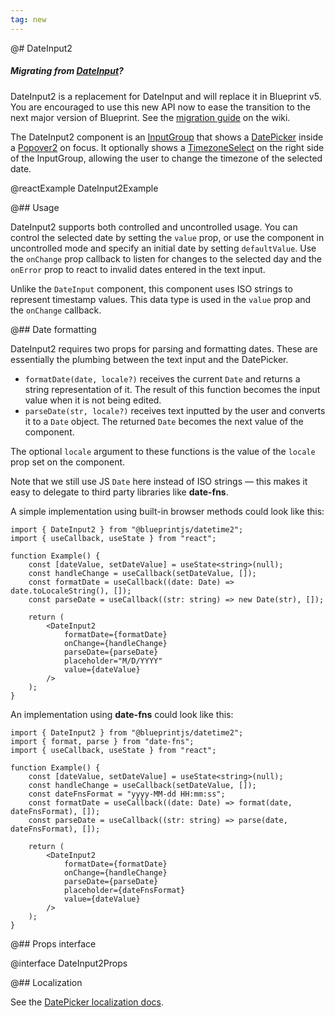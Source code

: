 ```yaml
---
tag: new
---
```


@# DateInput2

<div class="@ns-callout @ns-intent-primary @ns-icon-info-sign">
    <h5 class="@ns-heading">

Migrating from [DateInput](#datetime/dateinput)?

</h5>

DateInput2 is a replacement for DateInput and will replace it in Blueprint v5.
You are encouraged to use this new API now to ease the transition to the next major version of Blueprint.
See the [migration guide](https://github.com/palantir/blueprint/wiki/datetime2-component-migration)
on the wiki.

</div>

The DateInput2 component is an [InputGroup](#core/components/text-inputs.input-group)
that shows a [DatePicker](#datetime/datepicker) inside a [Popover2](#popover2-package/popover2)
on focus. It optionally shows a [TimezoneSelect](#datetime2/timezone-select) on the right side of
the InputGroup, allowing the user to change the timezone of the selected date.

@reactExample DateInput2Example

@## Usage

DateInput2 supports both controlled and uncontrolled usage. You can control
the selected date by setting the `value` prop, or use the component in
uncontrolled mode and specify an initial date by setting `defaultValue`.
Use the `onChange` prop callback to listen for changes to the selected day and
the `onError` prop to react to invalid dates entered in the text input.

Unlike the `DateInput` component, this component uses ISO strings to represent timestamp values.
This data type is used in the `value` prop and the `onChange` callback.

@## Date formatting

DateInput2 requires two props for parsing and formatting dates. These are essentially the plumbing
between the text input and the DatePicker.

- `formatDate(date, locale?)` receives the current `Date` and returns a string representation of it.
    The result of this function becomes the input value when it is not being edited.
- `parseDate(str, locale?)` receives text inputted by the user and converts it to a `Date` object.
    The returned `Date` becomes the next value of the component.

The optional `locale` argument to these functions is the value of the `locale` prop set on the component.

Note that we still use JS `Date` here instead of ISO strings &mdash; this makes it easy to delegate to
third party libraries like __date-fns__.

A simple implementation using built-in browser methods could look like this:

```tsx
import { DateInput2 } from "@blueprintjs/datetime2";
import { useCallback, useState } from "react";

function Example() {
    const [dateValue, setDateValue] = useState<string>(null);
    const handleChange = useCallback(setDateValue, []);
    const formatDate = useCallback((date: Date) => date.toLocaleString(), []);
    const parseDate = useCallback((str: string) => new Date(str), []);

    return (
        <DateInput2
            formatDate={formatDate}
            onChange={handleChange}
            parseDate={parseDate}
            placeholder="M/D/YYYY"
            value={dateValue}
        />
    );
}
```

An implementation using __date-fns__ could look like this:

```tsx
import { DateInput2 } from "@blueprintjs/datetime2";
import { format, parse } from "date-fns";
import { useCallback, useState } from "react";

function Example() {
    const [dateValue, setDateValue] = useState<string>(null);
    const handleChange = useCallback(setDateValue, []);
    const dateFnsFormat = "yyyy-MM-dd HH:mm:ss";
    const formatDate = useCallback((date: Date) => format(date, dateFnsFormat), []);
    const parseDate = useCallback((str: string) => parse(date, dateFnsFormat), []);

    return (
        <DateInput2
            formatDate={formatDate}
            onChange={handleChange}
            parseDate={parseDate}
            placeholder={dateFnsFormat}
            value={dateValue}
        />
    );
}
```

@## Props interface

@interface DateInput2Props

@## Localization

See the [DatePicker localization docs](#datetime/datepicker.localization).
